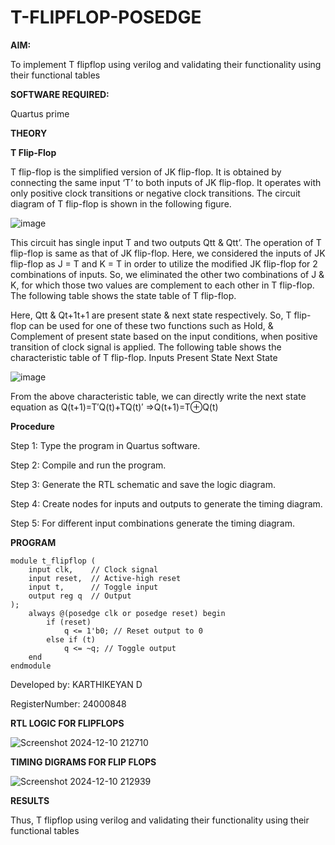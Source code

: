 # T-FLIPFLOP-POSEDGE

**AIM:**

To implement  T flipflop using verilog and validating their functionality using their functional tables

**SOFTWARE REQUIRED:**

Quartus prime

**THEORY**

**T Flip-Flop**

T flip-flop is the simplified version of JK flip-flop. It is obtained by connecting the same input ‘T’ to both inputs of JK flip-flop. It operates with only positive clock transitions or negative clock transitions. The circuit diagram of T flip-flop is shown in the following figure.

![image](https://github.com/naavaneetha/T-FLIPFLOP-POSEDGE/assets/154305477/458a68fe-2d08-4a9d-ac4f-7ae0480ce0bd)

 
This circuit has single input T and two outputs Qtt & Qtt’. The operation of T flip-flop is same as that of JK flip-flop. Here, we considered the inputs of JK flip-flop as J = T and K = T in order to utilize the modified JK flip-flop for 2 combinations of inputs. So, we eliminated the other two combinations of J & K, for which those two values are complement to each other in T flip-flop. The following table shows the state table of T flip-flop.

Here, Qtt & Qt+1t+1 are present state & next state respectively. So, T flip-flop can be used for one of these two functions such as Hold, & Complement of present state based on the input conditions, when positive transition of clock signal is applied. The following table shows the characteristic table of T flip-flop. Inputs Present State Next State

![image](https://github.com/naavaneetha/T-FLIPFLOP-POSEDGE/assets/154305477/cdd7fb32-539f-4b66-bb8d-f305a153c886)

 
From the above characteristic table, we can directly write the next state equation as Q(t+1)=T′Q(t)+TQ(t)′ ⇒Q(t+1)=T⊕Q(t)

**Procedure**

Step 1:  Type the program in Quartus software.

Step 2:  Compile and run the program.

Step 3:  Generate the RTL schematic and save the logic diagram.

Step 4:  Create nodes for inputs and outputs to generate the timing diagram.

Step 5:  For different input combinations generate the timing diagram.

**PROGRAM**
~~~
module t_flipflop (
    input clk,    // Clock signal
    input reset,  // Active-high reset
    input t,      // Toggle input
    output reg q  // Output
);
    always @(posedge clk or posedge reset) begin
        if (reset)
            q <= 1'b0; // Reset output to 0
        else if (t)
            q <= ~q; // Toggle output
    end
endmodule
~~~

Developed by: KARTHIKEYAN D

RegisterNumber: 24000848


**RTL LOGIC FOR FLIPFLOPS**

![Screenshot 2024-12-10 212710](https://github.com/user-attachments/assets/a5d0c919-865c-4c68-9311-e319ea1db4c6)

**TIMING DIGRAMS FOR FLIP FLOPS**

![Screenshot 2024-12-10 212939](https://github.com/user-attachments/assets/1e1fd069-68a5-41d4-a2dc-11a25a25fa2e)

**RESULTS**

Thus, T flipflop using verilog and validating their functionality using their functional tables
